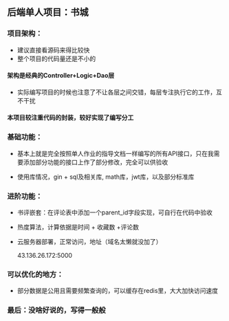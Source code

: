 ## 后端单人项目：书城

### 项目架构：

* 建议直接看源码来得比较快
* 整个项目的代码量还是不小的

#### 架构是经典的Controller+Logic+Dao层

* 实际编写项目的时候也注意了不让各层之间交错，每层专注执行它的工作，互不干扰

#### 本项目较注重代码的封装，较好实现了编写分工



### 基础功能：

* 基本上就是完全按照单人作业的指导文档一样编写的所有API接口，只在我需要添加部分功能的接口上作了部分修改，完全可以供验收

* 使用库情况，gin + sql及相关库, math库，jwt库，以及部分标准库



### 进阶功能：

* 书评嵌套：在评论表中添加一个parent_id字段实现，可自行在代码中验收

* 热度算法，计算依据是时间 + 收藏数 +评论数

* 云服务器部署，正常访问，地址（域名太懒就没加了）

  43.136.26.172:5000



### 可以优化的地方：

* 部分数据是公用且需要频繁查询的，可以缓存在redis里，大大加快访问速度



### 最后：没啥好说的，写得一般般